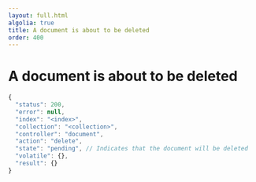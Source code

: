 ```yaml
---
layout: full.html
algolia: true
title: A document is about to be deleted
order: 400
---
```


# A document is about to be deleted

```javascript
{
  "status": 200,
  "error": null,
  "index": "<index>",
  "collection": "<collection>",
  "controller": "document",
  "action": "delete",
  "state": "pending", // Indicates that the document will be deleted
  "volatile": {},
  "result": {}
}
```
